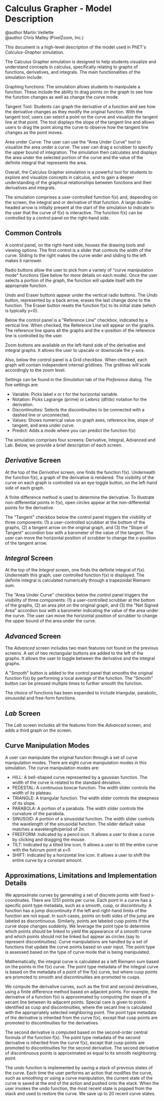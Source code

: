 # Calculus Grapher - Model Description

@author Martin Veillette
<br>@author Chris Malley (PixelZoom, Inc.)

This document is a high-level description of the model used in PhET's _Calculus-Grapher_ simulation.

The Calculus Grapher simulation is designed to help students visualize and understand concepts in calculus, specifically
relating to graphs of functions, derivatives, and integrals. The main functionalities of the simulation include:

Graphing functions: The simulation allows students to manipulate a function. These include the ability to drag points on
the graph to see how the function changes as well as change the curve mode.

Tangent Tool: Students can graph the derivative of a function and see how the derivative changes as they modify the
original function. With the tangent tool, users can select a point on the curve and visualize the tangent line at that
point. The tool displays the slope of the tangent line and allows users to drag the point along the curve to observe how
the tangent line changes as the point moves.

Area under Curve: The user can use the "Area Under Curve" tool to visualize the area under a curve. The user can drag a
scrubber to specify the upper bound of integration. The simulation then calculates and displays the area under the selected
portion of the curve and the value of the definite integral that represents the area.

Overall, the Calculus Grapher simulation is a powerful tool for students to explore and visualize concepts in calculus,
and to gain a deeper understanding of the graphical relationships between functions and their derivatives and integrals.

The simulation comprises a user-controlled function f(x) and, depending on the screen, the integral and or derivative of
that function. A large double-headed arrow is initially
present at the start of the simulation to indicate to the user that the curve of f(x) is interactive. The function f(x)
can be controlled by a control panel on the right-hand side.

## Common Controls

A control panel, on the right-hand side, houses the drawing tools and viewing options. The first control is a slider
that controls the width of the curve. Sliding to the right makes the curve wider and sliding to the left makes it
narrower.

Radio buttons allow the user to pick from a variety of "curve manipulation mode" functions (See below for more details
on each mode). Once the user selects a portion of the graph, the function will update itself with the appropriate
function.

Undo and Eraser buttons appear under the vertical radio buttons. The _Undo_ button, represented by a back arrow, erases
the last change done to the function. The Eraser button resets the function f(x) to its initial state (which is
typically y=0).

Below the control panel is a "Reference Line" checkbox, indicated by a vertical line. When checked, the Reference Line
will
appear on the graphs. The reference line spans all the graphs and the x-position of the reference line is controlled
by the user.

Zoom buttons are available on the left-hand side of the derivative and integral graphs.
It allows the user to upscale or downscale the y-axis.

Also, below the control panel is a Grid checkbox. When checked, each graph will contain independent internal gridlines.
The
gridlines will scale accordingly to the zoom level.

Settings can be found in the _Simulation_ tab of the _Preference_ dialog. The five settings are:
- Variable: Picks label x or t for the horizontal variable.
- Notation: Picks Lagrange (prime) or Leibniz (df/dx) notation for the derivation.
- Discontinuities: Selects the discontinuities to be connected with a dashed line or unconnected.
- Values: Shows numerical value on graph axes, reference line, slope of tangent, and area under curve.
- Predict: Adds a mode where you can predict the function f(x)

The simulation comprises four screens: Derivative, Integral, Advanced and Lab. Below, we provide a brief description of
each screen.

## _Derivative_ Screen

At the top of the _Derivative_ screen, one finds the function f(x). Underneath the function f(x), a graph of the
derivative is rendered. The visibility of the curve on each graph is controlled via an eye toggle button, on the
left-hand side of each graph.

A finite difference method is used to determine the derivative. To illustrate non-differential points in f(x), open
circles appear at the non-differential points for the derivative.

The "Tangent" checkbox below the control panel triggers the visibility of three components: (1) a user-controlled
scrubber at the bottom of the graphs, (2) a tangent arrow on the original graph, and (3) the "Slope of Tangent"
accordion box with a barometer of the value of the tangent. The user can move the horizontal position of scrubber to
change the x-position of the tangent arrow.

## _Integral_ Screen

At the top of the _Integral_ screen, one finds the definite integral of f(x). Underneath this graph, user controlled
function f(x) is displayed. The definite integral is calculated numerically through a trapezoidal Riemann sum.

The "Area Under Curve" checkbox below the control panel triggers the visibility of three components: (1) a
user-controlled scrubber at the bottom of the graphs, (2) an area plot on the original graph, and (3) the "Net Signed
Area" accordion box with a barometer indicating the value of the area under the curve. The user can move the horizontal
position of scrubber to change the upper bound of the area under the curve.

## _Advanced_ Screen

The _Advanced_ screen includes two main features not found on the previous screens. A set of two rectangular buttons are
added to the left of the graphs. It allows the user to toggle between the derivative and the integral graphs.

A "Smooth" button is added to the control panel that smooths the original function f(x) by performing a local average of
the function. The "Smooth" button can be pressed multiple times to further smooth the function.

The choice of functions has been expanded to include triangular, parabolic, sinusoidal and free-form
functions.

## _Lab_ Screen

The _Lab_ screen includes all the features from the _Advanced_ screen, and adds a third graph on the screen.

## Curve Manipulation Modes

A user can manipulate the original function through a set of curve manipulation modes. There are eight curve
manipulation modes in this simulation. The curve manipulation modes are:

- HILL: A bell-shaped curve represented by a gaussian function. The width of the curve is related to the standard
  deviation.
- PEDESTAL: A continuous boxcar function. The width slider controls the width of its plateau.
- TRIANGLE: A triangular function. The width slider controls the steepness of its slope.
- PARABOLA: A portion of a parabola. The width slider controls the curvature of the parabola.
- SINUSOID: A portion of a sinusoidal function. The width slider controls the wavelength of the sinusoidal function. The
  slider default value matches a wavelength/period of 2π.
- FREEFORM: Indicated by a pencil icon. It allows a user to draw a curve by clicking and dragging the mouse.
- TILT: Indicated by a tilted line icon. It allows a user to tilt the entire curve with the fulcrum point at x=0
- SHIFT: Indicated by a horizontal line icon. It allows a user to shift the entire curve by a constant amount.

## Approximations, Limitations and Implementation Details

We approximate curves by generating a set of discrete points with fixed x-coordinates. There are 1251 points per curve.
Each point in a curve has a specific point type metadata, such as a smooth, cusp, or discontinuity. A function has a
jump discontinuity if the left and right-hand limits of the function are not equal. In such cases, points on both sides
of the jump are labeled as discontinuous.
Similarly, points are labeled cusp points if the curve slope changes suddenly. We leverage the point type to determine
which
points should be linked to yield the appearance of a smooth curve and which points should not be linked but appear as
circles (say to represent discontinuities). Curve manipulations are handled by a set of functions that update the curve
points based on user input. The point type is assessed based on the type of curve mode that is being manipulated.

Mathematically, the integral curve is calculated as a left Riemann sum based on the points in the f(x) curve. The point
type metadata of the integral curve is based on the metadata of a point of the f(x) curve, but where cusp points are
promoted to smooth and discontinuities are promoted to cusps.

We compute the derivative curves, such as the first and second derivatives, using a finite difference method based on
adjacent points. For example, the derivative of a function f(x) is approximated by computing the slope of a secant line
between its adjacent points. Special care is given to points identified as cusp and discontinuities, where the secant
line is calculated with the appropriately selected neighboring point. The point type metadata of the derivative is
inherited from the curve f(x), except that cusp points are promoted to discontinuities for the derivatives.

The second derivative is computed based on the second-order central formula of the function f(x). The point type
metadata of the second derivative is inherited from the curve f(x), except that cusp points are promoted to
discontinuities for the second derivative. The second derivative of discontinuous points is approximated as equal to its
smooth neighboring point.

The undo function is implemented by saving a stack of previous states of the curve. Each time the user performs an
action that modifies the curve, such as smoothing or using a curve manipulation, the current state of the curve is saved
at the end of the action and pushed onto the stack. When the user invokes the undo function, the most recent state is
popped from the stack and used to restore the curve. We save up to 20 recent curve states.  

